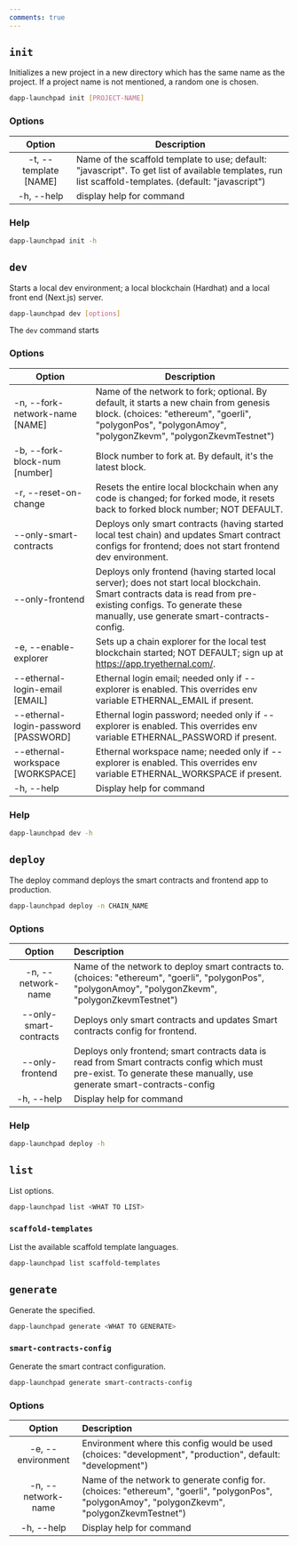 ```yaml
---
comments: true
---
```


## `init`

Initializes a new project in a new directory which has the same name as the project. If a project name is not mentioned, a random one is chosen.

```sh
dapp-launchpad init [PROJECT-NAME]
```

### Options

|         Option        |     Description                        |
|:---------------------:|----------------------------------------|
| -t, --template [NAME] | Name of the scaffold template to use; default: "javascript". To get list of available templates, run list scaffold-templates. (default: "javascript") |
| -h, --help            | display help for command               |

### Help

```sh
dapp-launchpad init -h
```

## `dev`

Starts a local dev environment; a local blockchain (Hardhat) and a local front end (Next.js) server.

```sh
dapp-launchpad dev [options]
```

The `dev` command starts 

### Options

| Option                               | Description                                                                                                                                                                                                    |
|--------------------------------------|----------------------------------------------------------------------------------------------------------------------------------------------------------------------------------------------------------------|
| -n, --fork-network-name [NAME]       | Name of the network to fork; optional. By default, it starts a new chain from genesis block. (choices: "ethereum", "goerli", "polygonPos", "polygonAmoy", "polygonZkevm", "polygonZkevmTestnet")             |
| -b, --fork-block-num [number]        | Block number to fork at. By default, it's the latest block.                                                                                                                                                    |
| -r, --reset-on-change                | Resets the entire local blockchain when any code is changed; for forked mode, it resets back to forked block number; NOT DEFAULT.                                                                              |
| --only-smart-contracts               | Deploys only smart contracts (having started local test chain) and updates Smart contract configs for frontend; does not start frontend dev environment.                                                       |
| --only-frontend                      | Deploys only frontend (having started local server); does not start local blockchain. Smart contracts data is read from pre-existing configs. To generate these manually, use generate smart-contracts-config. |
| -e, --enable-explorer                | Sets up a chain explorer for the local test blockchain started; NOT DEFAULT; sign up at https://app.tryethernal.com/.                                                                                          |
| --ethernal-login-email [EMAIL]       | Ethernal login email; needed only if --explorer is enabled. This overrides env variable ETHERNAL_EMAIL if present.                                                                                             |
| --ethernal-login-password [PASSWORD] | Ethernal login password; needed only if --explorer is enabled. This overrides env variable ETHERNAL_PASSWORD if present.                                                                                       |
| --ethernal-workspace [WORKSPACE]     | Ethernal workspace name; needed only if --explorer is enabled. This overrides env variable ETHERNAL_WORKSPACE if present.                                                                                      |
| -h, --help                           | Display help for command                                                                                                                                                                                       |

### Help

```sh
dapp-launchpad dev -h
```

## `deploy`

The deploy command deploys the smart contracts and frontend app to production.

```sh
dapp-launchpad deploy -n CHAIN_NAME
```

### Options

|        Option         |        Description         |
|:----------------------:|:-------------------------------------------------------|
| -n, --network-name     | Name of the network to deploy smart contracts to. (choices: "ethereum", "goerli", "polygonPos", "polygonAmoy", "polygonZkevm", "polygonZkevmTestnet")               |
| --only-smart-contracts | Deploys only smart contracts and updates Smart contracts config for frontend.                                                                                         |
| --only-frontend        | Deploys only frontend; smart contracts data is read from Smart contracts config which must pre-exist. To generate these manually, use generate smart-contracts-config |
| -h, --help             | Display help for command                                                                                                                                              |

### Help

```sh
dapp-launchpad deploy -h
```

## `list`

List options.

```sh
dapp-launchpad list <WHAT TO LIST>
```

### `scaffold-templates`

List the available scaffold template languages.

```sh
dapp-launchpad list scaffold-templates
```

## `generate`

Generate the specified.

```sh
dapp-launchpad generate <WHAT TO GENERATE>
```

### `smart-contracts-config`

Generate the smart contract configuration.

```sh
dapp-launchpad generate smart-contracts-config
```

### Options

|          Option         |                         Description      |
|:-----------------------:|:-----------------------------------------|
| -e, --environment <ENV> | Environment where this config would be used (choices: "development", "production", default: "development")                                        |
| -n, --network-name      | Name of the network to generate config for. (choices: "ethereum", "goerli", "polygonPos", "polygonAmoy", "polygonZkevm", "polygonZkevmTestnet") |
| -h, --help              | Display help for command                  |